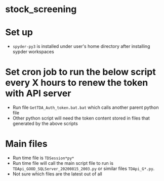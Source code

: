 # stock_screening

# Set up
- `spyder-py3` is installed under user's home directory after installing sypder workspaces

# Set cron job to run the below script every X hours to renew the token with API server
- Run file `GetTDA_Auth_token.bat.bat` which calls another parent python file
- Other python script will need the token content stored in files that generated by the above scripts

# Main files
- Run time file is `TDSession*py*`
- Run time file will call the main script file to run is `TDApi_GOOD_SQLServer_20200815_2003.py` or similar files `TDApi_G*.py`.
- Not sure which files are the latest out of all
